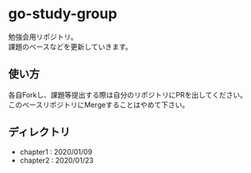 # go-study-group
勉強会用リポジトリ。  
課題のベースなどを更新していきます。  

## 使い方
各自Forkし、課題等提出する際は自分のリポジトリにPRを出してください。  
このベースリポジトリにMergeすることはやめて下さい。

## ディレクトリ
- chapter1 : 2020/01/09
- chapter2 : 2020/01/23
